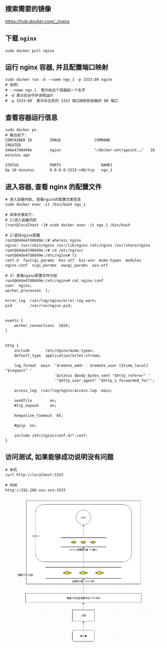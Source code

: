 ## 搜索需要的镜像

https://hub.docker.com/_/nginx

## 下载 `nginx`

```shell
sudo docker pull nginx
```

## 运行 nginx 容器, 并且配置端口映射

```shell
sudo docker run -d --name ngx_1 -p 3333:80 nginx
# 说明:
# --name ngx_1  表示给这个容器起一个名字
# -d 表示后台守护进程运行
# -p 3333:80  表示将主机的 3333 端口映射到容器的 80 端口
```

## 查看容器运行信息

```shell
sudo docker ps
# 输出如下:
CONTAINER ID        IMAGE               COMMAND                  CREATED
d4de47d8d49e        nginx               "/docker-entrypoint.…"   10 minutes ago

STATUS              PORTS                  NAMES
Up 10 minutes       0.0.0.0:3333->80/tcp   ngx_1
```

## 进入容器, 查看 nginx 的配置文件

```shell
# 进入容器内部, 查看nginx的配置文案信息
sudo docker exec -it /bin/bash ngx_1

# 具体步骤如下:
# 1)进入容器内部
[root@localhost ~]# sudo docker exec -it ngx_1 /bin/bash

# 2)查找nginx配置
root@d4de47d8d49e:/# whereis nginx
nginx: /usr/sbin/nginx /usr/lib/nginx /etc/nginx /usr/share/nginx
root@d4de47d8d49e:/# cd /etc/nginx/
root@d4de47d8d49e:/etc/nginx# ls
conf.d	fastcgi_params	koi-utf  koi-win  mime.types  modules  nginx.conf  scgi_params	uwsgi_params  win-utf

# 3) 查看nginx配置文件内容
root@d4de47d8d49e:/etc/nginx# cat nginx.conf
user  nginx;
worker_processes  1;

error_log  /var/log/nginx/error.log warn;
pid        /var/run/nginx.pid;


events {
    worker_connections  1024;
}


http {
    include       /etc/nginx/mime.types;
    default_type  application/octet-stream;

    log_format  main  '$remote_addr - $remote_user [$time_local] "$request" '
                      '$status $body_bytes_sent "$http_referer" '
                      '"$http_user_agent" "$http_x_forwarded_for"';

    access_log  /var/log/nginx/access.log  main;

    sendfile        on;
    #tcp_nopush     on;

    keepalive_timeout  65;

    #gzip  on;

    include /etc/nginx/conf.d/*.conf;
}
```

## 访问测试, 如果能够成功说明没有问题

```shell
# 本机
curl http://localhost:3333

# 外网
http://192.168.xxx.xxx:3333
```

![image-20200711063702699](https://raw.githubusercontent.com/liaohui5/images/main/images/202206131634173.png)
